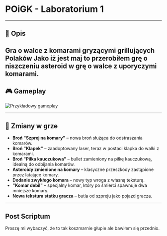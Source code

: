 #  POiGK - Laboratorium 1

---
## 📜 Opis

Gra o walce z komarami gryzącymi grillujących Polaków
Jako iż jest maj to przerobiłem grę o niszczeniu asteroid w grę o walce z uporyczymi komarami.
---

## 🎮 Gameplay

![Przykładowy gameplay](https://github.com/user-attachments/assets/b05eb6ed-0b04-4fc4-a95b-79ee994217f7)

---

## 🔧 Zmiany w grze

- **Broń "Szprej na komary"** – nowa broń służąca do odstraszania komarów.
- **Broń "Klapek"** – zaadoptowany laser, teraz w postaci klapka do walki z komarami.
- **Broń "Piłka kauczukowa"** – bullet zamieniony na piłkę kauczukową, idealną do odbijania komarów.
- **Asteroidy zmienione na komary** – klasyczne przeszkody zastąpione przez latające komary.
- **Dodanie zwykłego komara** – nowy typ wroga z własną teksturą.
- **"Komar debil"** – specjalny komar, który po śmierci spawnuje dwa mniejsze komary.
- **Nowa tekstura statku gracza** – butla od szpreju jako pojazd gracza.

---
## Post Scriptum

Proszę mi wybaczyć, że to tak koszmarnie głupie ale bawiłem się przednio.

